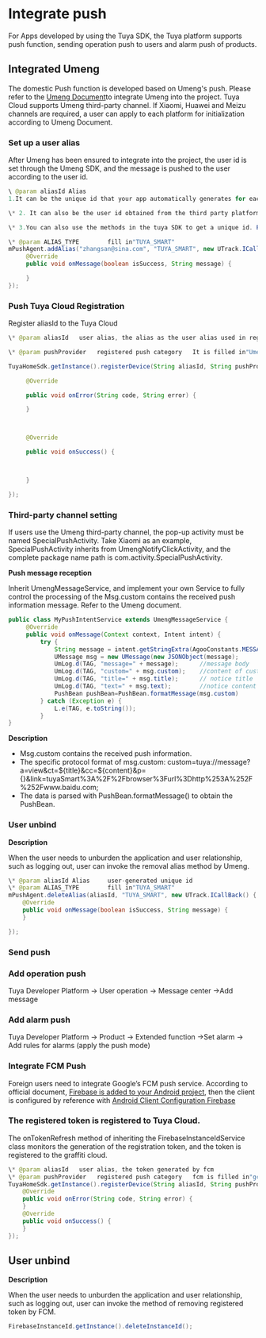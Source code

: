 # Integrate push

For Apps developed by using the Tuya SDK, the Tuya platform supports push function, sending operation push to users and alarm push of products.

## Integrated Umeng

The domestic Push function is developed based on Umeng's push. Please refer to the [Umeng Document](https://developer.umeng.com/docs/66632/detail/66744)to integrate Umeng into the project. Tuya Cloud supports Umeng third-party channel. If Xiaomi, Huawei and Meizu channels are required, a user can apply to each platform for initialization according to Umeng Document.

### Set up a user alias

After Umeng has been ensured to integrate into the project, the user id is set through the Umeng SDK, and the message is pushed to the user according to the user id.

```java
\ @param aliasId Alias		
1.It can be the unique id that your app automatically generates for each user.

\* 2. It can also be the user id obtained from the third party platform when the user logs in with a third-party platform. Refer to the Umeng Document for details.

\* 3.You can also use the methods in the tuya SDK to get a unique id. PhoneUtil.getDeviceID(context),PhoneUtilis located in com.tuya.smart.android.common.utils.

\* @param ALIAS_TYPE		fill in"TUYA_SMART"
mPushAgent.addAlias("zhangsan@sina.com", "TUYA_SMART", new UTrack.ICallBack() {
     @Override
     public void onMessage(boolean isSuccess, String message) {

     }
});
```
### Push Tuya Cloud Registration

Register aliasId to the Tuya Cloud
```java
\* @param aliasId   user alias, the alias as the user alias used in registering Umeng in Step 2

\* @param pushProvider   registered push category   It is filled in"Umeng”

TuyaHomeSdk.getInstance().registerDevice(String aliasId, String pushProvider, new IResultCallback() {

     @Override

     public void onError(String code, String error) {

     }



     @Override

     public void onSuccess() {



     }

});
```

### Third-party channel setting

If users use the Umeng third-party channel, the pop-up activity must be named SpecialPushActivity.   Take Xiaomi as an example, SpecialPushActivity inherits from UmengNotifyClickActivity, and the complete package name path is com.activity.SpecialPushActivity.

**Push message reception**

Inherit UmengMessageService, and implement your own Service to fully control the processing of the Msg.custom contains the received push information message. Refer to the Umeng document.
```java
public class MyPushIntentService extends UmengMessageService {
     @Override
     public void onMessage(Context context, Intent intent) {
         try {
             String message = intent.getStringExtra(AgooConstants.MESSAGE_BODY);
             UMessage msg = new UMessage(new JSONObject(message);
             UmLog.d(TAG, "message=" + message);      //message body
             UmLog.d(TAG, "custom=" + msg.custom);    //content of custom message 
             UmLog.d(TAG, "title=" + msg.title);      // notice title
             UmLog.d(TAG, "text=" + msg.text);        //notice content
	         PushBean pushBean=PushBean.formatMessage(msg.custom)
         } catch (Exception e) {
             L.e(TAG, e.toString());
         }
}
```
**Description**

- Msg.custom contains the received push information.
- The specific protocol format of msg.custom: custom=tuya://message?a=view&ct=${title}&cc=${content}&p={}&link=tuyaSmart%3A%2F%2Fbrowser%3Furl%3Dhttp%253A%252F%252Fwww.baidu.com;
- The data is parsed with PushBean.formatMessage() to obtain the PushBean.

### User unbind

**Description**

When the user needs to unburden the application and user relationship, such as logging out, user can invoke the removal alias method by Umeng.
```java
\* @param aliasId Alias		user-generated unique id
\* @param ALIAS_TYPE		fill in"TUYA_SMART"
mPushAgent.deleteAlias(aliasId, "TUYA_SMART", new UTrack.ICallBack() {
    @Override
    public void onMessage(boolean isSuccess, String message) {
    }

});
```
### Send push

### Add operation push

Tuya Developer Platform -> User operation -> Message center ->Add message

### Add alarm push

Tuya Developer Platform -> Product -> Extended function ->Set alarm -> Add rules for alarms (apply the push mode)

### Integrate FCM Push

Foreign users need to integrate Google’s FCM push service. According to official document,  [Firebase is added to your Android project](https://firebase.google.com/docs/android/setup?hl=zh-cn), then the client is configured by reference with  [Android Client Configuration Firebase](https://firebase.google.com/docs/cloud-messaging/android/client?hl=zh-cn)

### The registered token is registered to Tuya Cloud.

The onTokenRefresh method of inheriting the FirebaseInstanceIdService class monitors the generation of the registration token, and the token is registered to the graffiti cloud.
```java
\* @param aliasId   user alias, the token generated by fcm
\* @param pushProvider   registered push category   fcm is filled in"gcm”
TuyaHomeSdk.getInstance().registerDevice(String aliasId, String pushProvider, new IResultCallback() {
    @Override
    public void onError(String code, String error) {
    }
    @Override
    public void onSuccess() {
    }
});
```
## User unbind

**Description**

When the user needs to unburden the application and user relationship, such as logging out, user can invoke the method of removing registered token by FCM.
 ```java
FirebaseInstanceId.getInstance().deleteInstanceId();
 ```